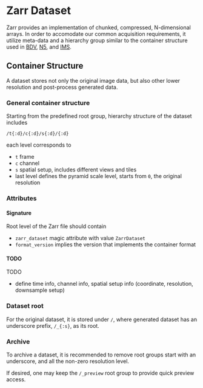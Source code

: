 # Zarr Dataset

Zarr provides an implementation of chunked, compressed, N-dimensional arrays. In order to accomodate our common acquisition requirements, it utilize meta-data and a hierarchy group similar to the container structure used in [BDV](https://arxiv.org/pdf/1412.0488.pdf), [N5](https://github.com/saalfeldlab/n5-viewer), and [IMS](http://open.bitplane.com/Default.aspx?tabid=268).

## Container Structure
A dataset stores not only the original image data, but also other lower resolution and post-process generated data.

### General container structure
Starting from the predefined root group, hierarchy structure of the dataset includes
```
/t{:d}/c{:d}/s{:d}/{:d}
```
each level corresponds to 
- `t` frame
- `c` channel
- `s` spatial setup, includes different views and tiles
- last level defines the pyramid scale level, starts from `0`, the original resolution

### Attributes
#### Signature
Root level of the Zarr file should contain
- `zarr_dataset` magic attribute with value `ZarrDataset`
- `format_version` implies the version that implements the container format

#### TODO
TODO
- define time info, channel info, spatial setup info (coordinate, resolution, downsample setup)

### Dataset root
For the original dataset, it is stored under `/`, where generated dataset has an underscore prefix, `/_{:s}`, as its root.

### Archive
To archive a dataset, it is recommended to remove root groups start with an underscore, and all the non-zero resolution level.

If desired, one may keep the `/_preview` root group to provide quick preview access.
